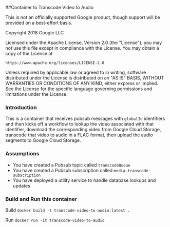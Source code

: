 ##Container to Transcode Video to Audio

This is not an officially supported Google product, though support will be provided on a best-effort basis.

Copyright 2018 Google LLC

Licensed under the Apache License, Version 2.0 (the "License");
you may not use this file except in compliance with the License.
You may obtain a copy of the License at

    https://www.apache.org/licenses/LICENSE-2.0

Unless required by applicable law or agreed to in writing, software
distributed under the License is distributed on an "AS IS" BASIS,
WITHOUT WARRANTIES OR CONDITIONS OF ANY KIND, either express or implied.
See the License for the specific language governing permissions and
limitations under the License.

### Introduction

This is a container that receives pubsub messages with `globalId` identifiers and then
kicks off a workflow to lookup the video associated with that identifier, download the
corresponding video from Google Cloud Storage, transcode that video to audio in a FLAC
format, then upload the audio segments to Google Cloud Storage.


### Assumptions

* You have created a Pubsub topic called `transcodeQueue`
* You have created a Pubsub subscription called `media-transcode-subscription`
* You have deployed a utility service to handle database lookups and updates

### Build and Run this container

Build
`docker build -t transcode-video-to-audio:latest .`

Run
`docker run -it transcode-video-to-audio`
